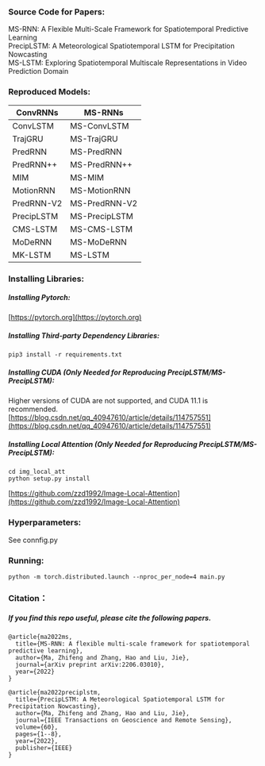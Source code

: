 
### Source Code for Papers:
MS-RNN: A Flexible Multi-Scale Framework for Spatiotemporal Predictive Learning   
PrecipLSTM: A Meteorological Spatiotemporal LSTM for Precipitation Nowcasting   
MS-LSTM: Exploring Spatiotemporal Multiscale Representations in Video Prediction Domain

### Reproduced Models:
| ConvRNNs  | MS-RNNs |
| ------------- | ------------- |
| ConvLSTM  | MS-ConvLSTM  |
| TrajGRU  | MS-TrajGRU  |
| PredRNN  | MS-PredRNN  |
| PredRNN++  | MS-PredRNN++  |
| MIM  | MS-MIM  |
| MotionRNN  | MS-MotionRNN  |
| PredRNN-V2  | MS-PredRNN-V2  |
| PrecipLSTM  | MS-PrecipLSTM  |
| CMS-LSTM  | MS-CMS-LSTM  |
| MoDeRNN  | MS-MoDeRNN  |
| MK-LSTM  | MS-LSTM  |

### Installing Libraries:
##### Installing Pytorch:

[https://pytorch.org](https://pytorch.org)

##### Installing Third-party Dependency Libraries:
```shell
pip3 install -r requirements.txt
```

##### Installing CUDA (Only Needed for Reproducing PrecipLSTM/MS-PrecipLSTM):
Higher versions of CUDA are not supported, and CUDA 11.1 is recommended.
[https://blog.csdn.net/qq_40947610/article/details/114757551](https://blog.csdn.net/qq_40947610/article/details/114757551)

##### Installing Local Attention (Only Needed for Reproducing PrecipLSTM/MS-PrecipLSTM):
```shell
cd img_local_att
python setup.py install
```
[https://github.com/zzd1992/Image-Local-Attention](https://github.com/zzd1992/Image-Local-Attention)

### Hyperparameters:
See connfig.py

###  Running:
```shell
python -m torch.distributed.launch --nproc_per_node=4 main.py
```
### Citation：
##### If you find this repo useful, please cite the following papers.

```
@article{ma2022ms,
  title={MS-RNN: A flexible multi-scale framework for spatiotemporal predictive learning},
  author={Ma, Zhifeng and Zhang, Hao and Liu, Jie},
  journal={arXiv preprint arXiv:2206.03010},
  year={2022}
}
```
```
@article{ma2022preciplstm,
  title={PrecipLSTM: A Meteorological Spatiotemporal LSTM for Precipitation Nowcasting},
  author={Ma, Zhifeng and Zhang, Hao and Liu, Jie},
  journal={IEEE Transactions on Geoscience and Remote Sensing},
  volume={60},
  pages={1--8},
  year={2022},
  publisher={IEEE}
}
```

